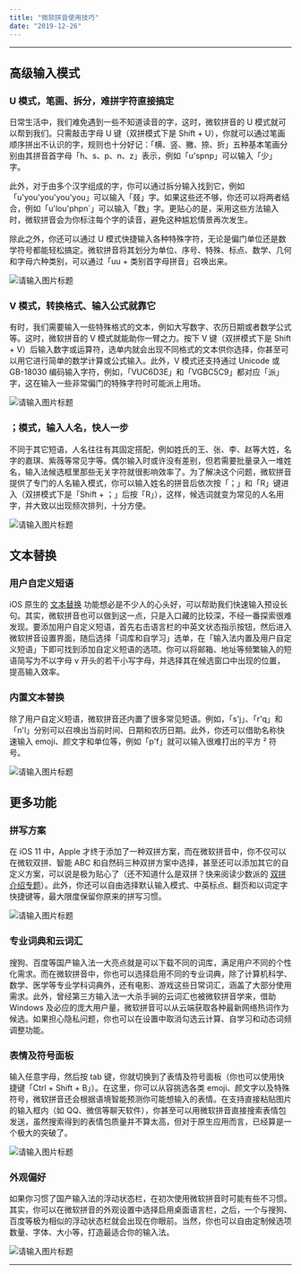 ```yaml
---
title: "微软拼音使用技巧"
date: "2019-12-26"
---
```


------

## 高级输入模式

### U 模式，笔画、拆分，难拼字符直接搞定

日常生活中，我们难免遇到一些不知道读音的字，这时，微软拼音的 U 模式就可以帮到我们。只需敲击字母 U 键（双拼模式下是 Shift + U），你就可以通过笔画顺序拼出不认识的字，规则也十分好记：「横、竖、撇、捺、折」五种基本笔画分别由其拼音首字母「h、s、p、n、z」表示，例如「u'spnp」可以输入「少」字。

此外，对于由多个汉字组成的字，你可以通过拆分输入找到它，例如「u'you'you'you'you」可以输入「叕」字。如果这些还不够，你还可以将两者结合，例如「u'lou'phpn`」可以输入「数」字。更贴心的是，采用这些方法输入时，微软拼音会为你标注每个字的读音，避免这种尴尬情景再次发生。

除此之外，你还可以通过 U 模式快捷输入各种特殊字符，无论是偏门单位还是数学符号都能轻松搞定。微软拼音将其划分为单位、序号、特殊、标点、数学、几何和字母六种类别，可以通过「uu + 类别首字母拼音」召唤出来。



![请输入图片标题](https://cdn.sspai.com/2017/10/13/33b1849ff652e947d566ff52371478db.png?imageView2/2/w/1120/q/90/interlace/1/ignore-error/1)



### V 模式，转换格式、输入公式就靠它

有时，我们需要输入一些特殊格式的文本，例如大写数字、农历日期或者数学公式等。这时，微软拼音的 V 模式就能助你一臂之力。按下 V 键（双拼模式下是 Shift + V）后输入数字或运算符，选单内就会出现不同格式的文本供你选择，你甚至可以用它进行简单的数学计算或公式输入。此外，V 模式还支持通过 Unicode 或 GB-18030 编码输入字符，例如，「VUC6D3E」和「VGBC5C9」都对应「派」字，这在输入一些非常偏门的特殊字符时可能派上用场。



![请输入图片标题](https://cdn.sspai.com/2017/10/13/01a54049f277b461939274e12df6190f.png?imageView2/2/w/1120/q/90/interlace/1/ignore-error/1)



### ；模式，输入人名，快人一步

不同于其它短语，人名往往有其固定搭配，例如姓氏的王、张、李、赵等大姓，名字的嘉琪、紫薇等常见字等。偶尔输入时或许没有差别，但若需要批量录入一堆姓名，输入法候选框里那些无关字符就很影响效率了。为了解决这个问题，微软拼音提供了专门的人名输入模式，你可以输入姓名的拼音后依次按「；」和「R」键进入（双拼模式下是「Shift + ；」后按「R」），这样，候选词就变为常见的人名用字，并大致以出现频次排列，十分方便。



![请输入图片标题](https://cdn.sspai.com/2017/10/13/fe30feff10eadb11d67eea96b9f25493.png?imageView2/2/w/1120/q/90/interlace/1/ignore-error/1)



## 文本替换

### 用户自定义短语

iOS 原生的 [文本替换](https://sspai.com/post/38339) 功能想必是不少人的心头好，可以帮助我们快速输入预设长句。其实，微软拼音也可以做到这一点，只是入口藏的比较深，不经一番探索很难发现。要添加用户自定义短语，首先右击语言栏的中英文状态指示按钮，然后进入微软拼音设置界面，随后选择「词库和自学习」选单，在「输入法内置及用户自定义短语」下即可找到添加自定义短语的选项。你可以将邮箱、地址等频繁输入的短语简写为不以字母 v 开头的若干小写字母，并选择其在候选窗口中出现的位置，提高输入效率。

### 内置文本替换

除了用户自定义短语，微软拼音还内置了很多常见短语。例如，「s'j」、「r'q」和「n'l」分别可以召唤出当前时间、日期和农历日期。此外，你还可以借助名称快速输入 emoji、颜文字和单位等，例如「p'f」就可以输入很难打出的平方 ² 符号。



![请输入图片标题](https://cdn.sspai.com/2017/10/13/85febf9af30f616fb45926584ecfd9dd.png?imageView2/2/w/1120/q/90/interlace/1/ignore-error/1)



## 更多功能

### 拼写方案

在 iOS 11 中，Apple 才终于添加了一种双拼方案，而在微软拼音中，你不仅可以在微软双拼、智能 ABC 和自然码三种双拼方案中选择，甚至还可以添加其它的自定义方案，可以说是极为贴心了（还不知道什么是双拼？快来阅读少数派的 [双拼介绍专题](https://sspai.com/topic/165)）。此外，你还可以自由选择默认输入模式、中英标点、翻页和以词定字快捷键等，最大限度保留你原来的拼写习惯。



![请输入图片标题](https://cdn.sspai.com/2017/10/13/52d18c0e91b729647c37557691e0ba05.png?imageView2/2/w/1120/q/90/interlace/1/ignore-error/1)



### 专业词典和云词汇

搜狗、百度等国产输入法一大亮点就是可以下载不同的词库，满足用户不同的个性化需求。而在微软拼音中，你也可以选择启用不同的专业词典，除了计算机科学、数学、医学等专业学科词典外，还有电影、游戏这些日常词汇，涵盖了大部分使用需求。此外，曾经第三方输入法一大杀手锏的云词汇也被微软拼音学来，借助 Windows 及必应的庞大用户量，微软拼音可以从云端获取各种最新网络热词作为候选。如果担心隐私问题，你也可以在设置中取消勾选云计算、自学习和动态词频调整功能。

### 表情及符号面板

输入任意字母，然后按 tab 键，你就切换到了表情及符号面板（你也可以使用快捷键「Ctrl + Shift + B」）。在这里，你可以从容挑选各类 emoji、颜文字以及特殊符号，微软拼音还会根据语境智能预测你可能想输入的表情。在支持直接粘贴图片的输入框内（如 QQ、微信等聊天软件），你甚至可以用微软拼音直接搜索表情包发送，虽然搜索得到的表情包质量并不算太高，但对于原生应用而言，已经算是一个极大的突破了。



![请输入图片标题](https://cdn.sspai.com/2017/10/13/28bf65f15914eeb8e81a9cd243c9214b.png?imageView2/2/w/1120/q/90/interlace/1/ignore-error/1)



### 外观偏好

如果你习惯了国产输入法的浮动状态栏，在初次使用微软拼音时可能有些不习惯。其实，你可以在微软拼音的外观设置中选择启用桌面语言栏，之后，一个与搜狗、百度等极为相似的浮动状态栏就会出现在你眼前。当然，你也可以自由定制候选项数量、字体、大小等，打造最适合你的输入法。



![请输入图片标题](https://cdn.sspai.com/2017/10/13/e8b1e4f9964a559c13a5d37a2e4b4c6d.png?imageView2/2/w/1120/q/90/interlace/1/ignore-error/1)

------

